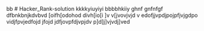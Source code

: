 bb # Hacker_Rank-solution
kkkkyiuyiyi
bbbbhkiiy
ghnf
gnfnfgf
dfbnkbnjkdvbvd
[oifh[odohod
divh[io[i
]v
v[jvovjvjd
v
edofjjvpdjpojpfjvjgdpo
vidjfpvjedfojd
jfojd
jdfjovpfdjvpjdv
p]d]j]vjvdj]ved
